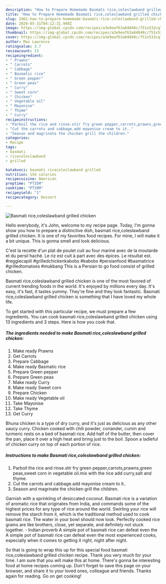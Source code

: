 ```yaml
---
description: "How to Prepare Homemade Basmati rice,coleslawband grilled chicken"
title: "How to Prepare Homemade Basmati rice,coleslawband grilled chicken"
slug: 2461-how-to-prepare-homemade-basmati-rice-coleslawband-grilled-chicken
date: 2020-05-31T04:12:31.940Z
image: https://img-global.cpcdn.com/recipes/a3e9eaf63a84048c/751x532cq70/basmati-ricecoleslawband-grilled-chicken-recipe-main-photo.jpg
thumbnail: https://img-global.cpcdn.com/recipes/a3e9eaf63a84048c/751x532cq70/basmati-ricecoleslawband-grilled-chicken-recipe-main-photo.jpg
cover: https://img-global.cpcdn.com/recipes/a3e9eaf63a84048c/751x532cq70/basmati-ricecoleslawband-grilled-chicken-recipe-main-photo.jpg
author: Max Lawrence
ratingvalue: 3.7
reviewcount: 13
recipeingredient:
- " Prawns"
- " Carrots"
- " Cabbage"
- " Basmatic rice"
- " Green pepper"
- " Green peas"
- " Curry"
- " Sweet corn"
- " Chicken"
- " Vegetable oil"
- " Mayonise"
- " Thyme"
- " Curry"
recipeinstructions:
- "Parboil the rice and rinse.stir fry green pepper,carrots,prawns,green peas,sweet corn in vegetable oil.mix with the rice add curry,salt and thyme."
- "Cut the carrots and cabbage.add mayonise cream to it.."
- "Season and magrinate the chicken grill the children."
categories:
- Recipe
tags:
- basmati
- ricecoleslawband
- grilled

katakunci: basmati ricecoleslawband grilled 
nutrition: 154 calories
recipecuisine: American
preptime: "PT35M"
cooktime: "PT39M"
recipeyield: "1"
recipecategory: Dessert

---
```



![Basmati rice,coleslawband grilled chicken](https://img-global.cpcdn.com/recipes/a3e9eaf63a84048c/751x532cq70/basmati-ricecoleslawband-grilled-chicken-recipe-main-photo.jpg)

Hello everybody, it's John, welcome to my recipe page. Today, I'm gonna show you how to prepare a distinctive dish, basmati rice,coleslawband grilled chicken. It is one of my favorites food recipes. For mine, I will make it a bit unique. This is gonna smell and look delicious.

C&#39;est la recette d&#39;un plat de poulet cuit au four mariné avec de la moutarde et du persil haché. Le riz est cuit à part avec des épices. Le résultat est. #reggiecapili #grilledchickenkabobs #kabobs #persianfood #basmatirice #grilledtomatoes #mukbang This is a Persian to go food consist of grilled chicken.

Basmati rice,coleslawband grilled chicken is one of the most favored of current trending foods in the world. It's enjoyed by millions every day. It's easy, it's fast, it tastes yummy. They're fine and they look fantastic. Basmati rice,coleslawband grilled chicken is something that I have loved my whole life.


To get started with this particular recipe, we must prepare a few ingredients. You can cook basmati rice,coleslawband grilled chicken using 13 ingredients and 3 steps. Here is how you cook that.

<!--inarticleads1-->

##### The ingredients needed to make Basmati rice,coleslawband grilled chicken:

1. Make ready  Prawns
1. Get  Carrots
1. Prepare  Cabbage
1. Make ready  Basmatic rice
1. Prepare  Green pepper
1. Prepare  Green peas
1. Make ready  Curry
1. Make ready  Sweet corn
1. Prepare  Chicken
1. Make ready  Vegetable oil
1. Take  Mayonise
1. Take  Thyme
1. Get  Curry


Bhuna chicken is a type of dry curry, and it&#39;s just as delicious as any other saucy curry. Chicken cooked with chili powder, coriander, cumin and turmeric rests on a bed of basmati rice. Add half of the butter, then cover the pan, place it over a high heat and bring just to the boil. Spoon a ladleful of chicken curry on top of each portion of rice. 

<!--inarticleads2-->

##### Instructions to make Basmati rice,coleslawband grilled chicken:

1. Parboil the rice and rinse.stir fry green pepper,carrots,prawns,green peas,sweet corn in vegetable oil.mix with the rice add curry,salt and thyme.
1. Cut the carrots and cabbage.add mayonise cream to it..
1. Season and magrinate the chicken grill the children.


Garnish with a sprinkling of desiccated coconut. Basmati rice is a variation of aromatic rice that originates from India, and commands some of the highest prices for any type of rice around the world. Swirling your rice will remove the starch from it, which is the traditional method used to cook basmati rice. The water in your bowl should now look. Perfectly cooked rice grains are like brothers, close, yet separate, and definitely not stuck together. - Indian proverb A simple pot of basmati rice can defeat even the A simple pot of basmati rice can defeat even the most experienced cooks, especially when it comes to getting it right, night after night. 

So that is going to wrap this up for this special food basmati rice,coleslawband grilled chicken recipe. Thank you very much for your time. I am sure that you will make this at home. There's gonna be interesting food at home recipes coming up. Don't forget to save this page on your browser, and share it to your loved ones, colleague and friends. Thanks again for reading. Go on get cooking!

